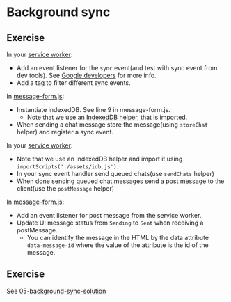 # Background sync

## Exercise

In your [service worker](src/service-worker.js):

- Add an event listener for the `sync` event(and test with sync event from dev tools). See [Google developers](https://developers.google.com/web/updates/2015/12/background-sync) for more info.
- Add a tag to filter different sync events.

In [message-form.js](src/components/message-form.js):

- Instantiate indexedDB. See line 9 in message-form.js.
  - Note that we use an [IndexedDB helper](https://github.com/jakearchibald/idb), that is imported.
- When sending a chat message store the message(using `storeChat` helper) and register a sync event.

In your [service worker](src/service-worker.js):

- Note that we use an IndexedDB helper and import it using `importScripts('./assets/idb.js')`.
- In your sync event handler send queued chats(use `sendChats` helper)
- When done sending queued chat messages send a post message to the client(use the `postMessage` helper)

In [message-form.js](src/components/message-form.js):

- Add an event listener for post message from the service worker.
- Update UI message status from `Sending` to `Sent` when receiving a postMessage.
  - You can identify the message in the HTML by the data attribute `data-message-id` where the value of the attribute is the id of the message.

## Exercise

See [05-background-sync-solution](https://github.com/voorhoede/pwa-masterclass-6-7-2018/tree/05-background-sync-solution)
